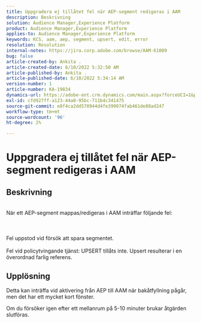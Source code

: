 ```yaml
---
title: Uppgradera ej tillåtet fel när AEP-segment redigeras i AAM
description: Beskrivning
solution: Audience Manager,Experience Platform
product: Audience Manager,Experience Platform
applies-to: Audience Manager,Experience Platform
keywords: KCS, aam, aep, segment, upsert, edit, error
resolution: Resolution
internal-notes: https://jira.corp.adobe.com/browse/AAM-61009
bug: false
article-created-by: Ankita .
article-created-date: 6/10/2022 5:32:50 AM
article-published-by: Ankita .
article-published-date: 6/10/2022 5:34:14 AM
version-number: 1
article-number: KA-19834
dynamics-url: https://adobe-ent.crm.dynamics.com/main.aspx?forceUCI=1&pagetype=entityrecord&etn=knowledgearticle&id=8701dcc2-7ee8-ec11-bb3c-000d3a3bd4a0
exl-id: cfd927ff-a123-44a0-95bc-711b4c341475
source-git-commit: e8f4ca2dd578944d4fe399074fab461de88ad247
workflow-type: tm+mt
source-wordcount: '96'
ht-degree: 2%

---
```


# Uppgradera ej tillåtet fel när AEP-segment redigeras i AAM

## Beskrivning

<br>När ett AEP-segment mappas/redigeras i AAM inträffar följande fel:<br><br> <br><br>Fel uppstod vid försök att spara segmentet.<br><br>Fel vid policytvingande tjänst: UPSERT tillåts inte. Upsert resulterar i en överordnad farlig referens.<br>

## Upplösning


Detta kan inträffa vid aktivering från AEP till AAM när bakåtfyllning pågår, men det har ett mycket kort fönster.

Om du försöker igen efter ett mellanrum på 5-10 minuter brukar åtgärden slutföras.
